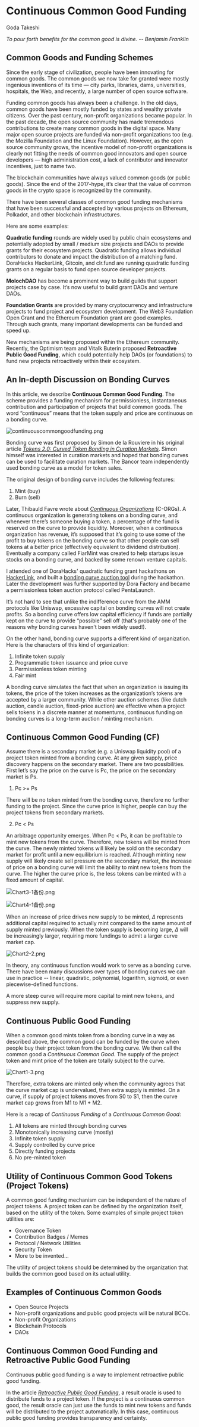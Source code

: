 # Continuous Common Good Funding

Goda Takeshi

*To pour forth benefits for the common good is divine.
-- Benjamin Franklin*

## Common Goods and Funding Schemes

Since the early stage of civilization, people have been innovating for common goods. The common goods we now take for granted were mostly ingenious inventions of its time — city parks, libraries, dams, universities, hospitals, the Web, and recently, a large number of open source software.

Funding common goods has always been a challenge. In the old days, common goods have been mostly funded by states and wealthy private citizens. Over the past century, non-profit organizations became popular. In the past decade, the open source community has made tremendous contributions to create many common goods in the digital space. Many major open source projects are funded via non-profit organizations too (e.g. the Mozilla Foundation and the Linux Foundation). However, as the open source community grows, the incentive model of non-profit organizations is clearly not fitting the needs of common good innovators and open source developers — high administration cost, a lack of contributor and innovator incentives, just to name two.

The blockchain communities have always valued common goods (or public goods). Since the end of the 2017-hype, it’s clear that the value of common goods in the crypto space is recognized by the community.

There have been several classes of common good funding mechanisms that have been successful and accepted by various projects on Ethereum, Polkadot, and other blockchain infrastructures. 

Here are some examples:

**Quadratic funding** rounds are widely used by public chain ecosystems and potentially adopted by small / medium size projects and DAOs to provide grants for their ecosystem projects. Quadratic funding allows individual contributors to donate and impact the distribution of a matching fund. DoraHacks HackerLink, Gitcoin, and clr.fund are running quadratic funding grants on a regular basis to fund open source developer projects.

**MolochDAO** has become a prominent way to build guilds that support projects case by case. It’s now useful to build grant DAOs and venture DAOs.

**Foundation Grants** are provided by many cryptocurrency and infrastructure projects to fund project and ecosystem development. The Web3 Foundation Open Grant and the Ethereum Foundation grant are good examples. Through such grants, many important developments can be funded and speed up.

New mechanisms are being proposed within the Ethereum community. Recently, the Optimism team and Vitalk Buterin proposed **Retroactive Public Good Funding**, which could potentially help DAOs (or foundations) to fund new projects retroactively within their ecosystem.

## An In-depth Discussion on Bonding Curves

In this article, we describe **Continuous Common Good Funding**. The scheme provides a funding mechanism for permissionless, instantaneous contribution and participation of projects that build common goods. The word “continuous” means that the token supply and price are continuous on a bonding curve.

![continuouscommongoodfunding.png](https://ssimg.frontenduse.top/article/2021/08/23/3a05430259a7294fdb0a5658b173ddc0.png)

Bonding curve was first proposed by Simon de la Rouviere in his original article *[Tokens 2.0: Curved Token Bonding in Curation Markets](https://medium.com/@simondlr/tokens-2-0-curved-token-bonding-in-curation-markets-1764a2e0bee5)*. Simon himself was interested in curation markets and hoped that bonding curves can be used to facilitate curation markets. The Bancor team independently used bonding curve as a model for token sales.

The original design of bonding curve includes the following features:

1. Mint (buy)
2. Burn (sell)

Later, Thibauld Favre wrote about *[Continuous Organizations](https://github.com/C-ORG/whitepaper)* (C-ORGs). A continuous organization is generating tokens on a bonding curve, and whenever there’s someone buying a token, a percentage of the fund is reserved on the curve to provide liquidity. Moreover, when a continuous organization has revenue, it’s supposed that it’s going to use some of the profit to buy tokens on the bonding curve so that other people can sell tokens at a better price (effectively equivalent to dividend distribution). Eventually a company called FiarMint was created to help startups issue stocks on a bonding curve, and backed by some renown venture capitals.

I attended one of DoraHacks' quadratic funding grant hackathons on [HackerLink](https://hackerlink.io/en/grant/BSC/1), and built a [bonding curve auction tool](https://www.binance.org/zh/blog/bsc-grants-spotlight-bcto-pentalaunch/) during the hackathon. Later the development was further supported by Dora Factory and became a permissionless token auction protocol called PentaLaunch.

It’s not hard to see that unlike the indifference curve from the AMM protocols like Uniswap, excessive capital on bonding curves will not create profits. So a bonding curve offers low capital efficiency if funds are partially kept on the curve to provide “possible” sell off (that's probably one of the reasons why bonding curves haven't been widely used!).

On the other hand, bonding curve supports a different kind of organization. Here is the characters of this kind of organization:

1. Infinite token supply
2. Programmatic token issuance and price curve
3. Permissionless token minting
4. Fair mint

A bonding curve simulates the fact that when an organization is issuing its tokens, the price of the token increases as the organization’s tokens are accepted by a larger community. While other auction schemes (like dutch auction, candle auction, fixed-price auction) are effective when a project sells tokens in a discrete manner at momentums, continuous funding on bonding curves is a long-term auction / minting mechanism.

## Continuous Common Good Funding (CF)

Assume there is a secondary market (e.g. a Uniswap liquidity pool) of a project token minted from a bonding curve. At any given supply, price discovery happens on the secondary market. There are two possibilities. First let’s say the price on the curve is Pc, the price on the secondary market is Ps.

1. Pc >= Ps

There will be no token minted from the bonding curve, therefore no further funding to the project. Since the curve price is higher, people can buy the project tokens from secondary markets.

2. Pc < Ps

An arbitrage opportunity emerges. When Pc < Ps, it can be profitable to mint new tokens from the curve. Therefore, new tokens will be minted from the curve. The newly minted tokens will likely be sold on the secondary market for profit until a new equilibrium is reached. Although minting new supply will likely create sell pressure on the secondary market, the increase of price on a bonding curve will limit the ability to mint new tokens from the curve. The higher the curve price is, the less tokens can be minted with a fixed amount of capital.

![Chart3-1备份.png](https://ssimg.frontenduse.top/article/2021/08/21/6c095f3bcee018c76f2080e84edda403.png)


![Chart4-1备份.png](https://ssimg.frontenduse.top/article/2021/08/21/452708c85c2f8adb3d137ece9a9cf652.png)

When an increase of price drives new supply to be minted, $\Delta$ represents additional capital required to actually mint compared to the same amount of supply minted previously. When the token supply is becoming large, $\Delta$ will be increasingly larger, requiring more fundings to admit a larger curve market cap.

![Chart2-2.png](https://ssimg.frontenduse.top/article/2021/08/21/0224d6ff7254ac87902e6ab4c573cee9.png)

In theory, any continuous function would work to serve as a bonding curve. There have been many discussions over types of bonding curves we can use in practice -- linear, quadratic, polynomial, logarithm, sigmoid, or even piecewise-defined functions.

A more steep curve will require more capital to mint new tokens, and suppress new supply.

## Continuous Public Good Funding

When a common good mints token from a bonding curve in a way as described above, the common good can be funded by the curve when people buy their project token from the bonding curve. We then call the common good a *Continuous Common Good*. The supply of the project token and mint price of the token are totally subject to the curve.

![Chart1-3.png](https://ssimg.frontenduse.top/article/2021/08/21/ddd6e7136dda3feb7fe35b67fbd79f14.png)

Therefore, extra tokens are minted only when the community agrees that the curve market cap is undervalued, then extra supply is minted. On a curve, if supply of project tokens moves from S0 to S1, then the curve market cap grows from M1 to M1 + M2.

Here is a recap of *Continuous Funding* of a *Continuous Common Good*:

1. All tokens are minted through bonding curves
2. Monotonically increasing curve (mostly)
3. Infinite token supply
4. Supply controlled by curve price
5. Directly funding projects
6. No pre-minted token

## Utility of Continuous Common Good Tokens (Project Tokens)

A common good funding mechanism can be independent of the nature of project tokens. A project token can be defined by the organization itself, based on the utility of the token. Some examples of simple project token utilities are:

- Governance Token
- Contribution Badges / Memes
- Protocol / Network Utilities
- Security Token
- More to be invented…

The utility of project tokens should be determined by the organization that builds the common good based on its actual utility.

## Examples of Continuous Common Goods

- Open Source Projects
- Non-profit organizations and public good projects will be natural BCOs. 
- Non-profit Organizations
- Blockchain Protocols
- DAOs

## Continuous Common Good Funding and Retroactive Public Good Funding

Continuous public good funding is a way to implement retroactive public good funding. 

In the article *[Retroactive Public Good Funding](https://medium.com/ethereum-optimism/retroactive-public-goods-funding-33c9b7d00f0c)*, a result oracle is used to distribute funds to a project token. If the project is a continuous common good, the result oracle can just use the funds to mint new tokens and funds will be distributed to the project automatically. In this case, continuous public good funding provides transparency and certainty.
